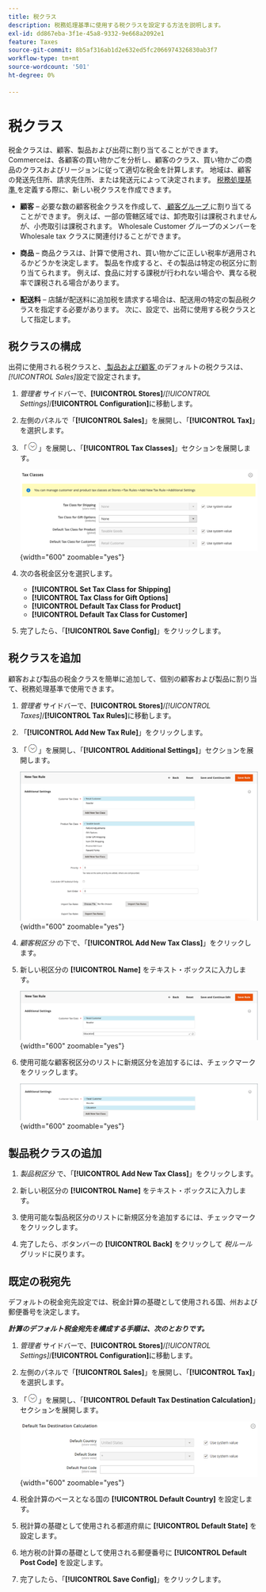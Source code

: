 ```yaml
---
title: 税クラス
description: 税務処理基準に使用する税クラスを設定する方法を説明します。
exl-id: dd867eba-3f1e-45a8-9332-9e668a2092e1
feature: Taxes
source-git-commit: 8b5af316ab1d2e632ed5fc2066974326830ab3f7
workflow-type: tm+mt
source-wordcount: '501'
ht-degree: 0%

---
```


# 税クラス

税金クラスは、顧客、製品および出荷に割り当てることができます。 Commerceは、各顧客の買い物かごを分析し、顧客のクラス、買い物かごの商品のクラスおよびリージョンに従って適切な税金を計算します。 地域は、顧客の発送先住所、請求先住所、または発送元によって決定されます。 [ 税務処理基準 ](tax-rules.md) を定義する際に、新しい税クラスを作成できます。

- **顧客** – 必要な数の顧客税金クラスを作成して、[ 顧客グループ ](../customers/customer-groups.md) に割り当てることができます。 例えば、一部の管轄区域では、卸売取引は課税されませんが、小売取引は課税されます。 Wholesale Customer グループのメンバーを Wholesale tax クラスに関連付けることができます。

- **商品** – 商品クラスは、計算で使用され、買い物かごに正しい税率が適用されるかどうかを決定します。 製品を作成すると、その製品は特定の税区分に割り当てられます。 例えば、食品に対する課税が行われない場合や、異なる税率で課税される場合があります。

- **配送料** – 店舗が配送料に追加税を請求する場合は、配送用の特定の製品税クラスを指定する必要があります。 次に、設定で、出荷に使用する税クラスとして指定します。

## 税クラスの構成

出荷に使用される税クラスと、[ 製品および顧客 ](#add-a-product-tax-class) のデフォルトの税クラスは、_[!UICONTROL Sales]_&#x200B;設定で設定されます。

1. _管理者_ サイドバーで、**[!UICONTROL Stores]**/_[!UICONTROL Settings]_/**[!UICONTROL Configuration]**&#x200B;に移動します。

1. 左側のパネルで「**[!UICONTROL Sales]**」を展開し、「**[!UICONTROL Tax]**」を選択します。

1. 「![ 展開セレクター ](../assets/icon-display-expand.png)」を展開し、「**[!UICONTROL Tax Classes]**」セクションを展開します。

   ![ 構成 – 税クラス ](../configuration-reference/sales/assets/tax-tax-classes.png){width="600" zoomable="yes"}

1. 次の各税金区分を選択します。

   - **[!UICONTROL Set Tax Class for Shipping]**
   - **[!UICONTROL Tax Class for Gift Options]**
   - **[!UICONTROL Default Tax Class for Product]**
   - **[!UICONTROL Default Tax Class for Customer]**

1. 完了したら、「**[!UICONTROL Save Config]**」をクリックします。

## 税クラスを追加

顧客および製品の税金クラスを簡単に追加して、個別の顧客および製品に割り当て、税務処理基準で使用できます。

1. _管理者_ サイドバーで、**[!UICONTROL Stores]**/_[!UICONTROL Taxes]_/**[!UICONTROL Tax Rules]**&#x200B;に移動します。

1. 「**[!UICONTROL Add New Tax Rule]**」をクリックします。

1. 「![ 展開セレクター ](../assets/icon-display-expand.png)」を展開し、「**[!UICONTROL Additional Settings]**」セクションを展開します。

   ![ 新しい税クラスの追加 ](./assets/tax-class-additional-settings.png){width="600" zoomable="yes"}

1. _顧客税区分_ の下で、「**[!UICONTROL Add New Tax Class]**」をクリックします。

1. 新しい税区分の **[!UICONTROL Name]** をテキスト・ボックスに入力します。

   ![ 新しい税クラスの追加 ](./assets/tax-class-customer-add-new.png){width="600" zoomable="yes"}

1. 使用可能な顧客税区分のリストに新規区分を追加するには、チェックマークをクリックします。

   ![ 新しい税クラス ](./assets/tax-classes-updated.png){width="600" zoomable="yes"}

## 製品税クラスの追加

1. _製品税区分_ で、「**[!UICONTROL Add New Tax Class]**」をクリックします。

1. 新しい税区分の **[!UICONTROL Name]** をテキスト・ボックスに入力します。

1. 使用可能な製品税区分のリストに新規区分を追加するには、チェックマークをクリックします。

1. 完了したら、ボタンバーの **[!UICONTROL Back]** をクリックして _税ルール_ グリッドに戻ります。

## 既定の税宛先

デフォルトの税金宛先設定では、税金計算の基礎として使用される国、州および郵便番号を決定します。

**_計算のデフォルト税金宛先を構成する手順は、次のとおりです。_**

1. _管理者_ サイドバーで、**[!UICONTROL Stores]**/_[!UICONTROL Settings]_/**[!UICONTROL Configuration]**&#x200B;に移動します。

1. 左側のパネルで「**[!UICONTROL Sales]**」を展開し、「**[!UICONTROL Tax]**」を選択します。

1. 「![ 展開セレクター ](../assets/icon-display-expand.png)」を展開し、「**[!UICONTROL Default Tax Destination Calculation]**」セクションを展開します。

   ![ デフォルト税金搬送先計算 ](../configuration-reference/sales/assets/tax-default-tax-destination-calculation.png){width="600" zoomable="yes"}

1. 税金計算のベースとなる国の **[!UICONTROL Default Country]** を設定します。

1. 税計算の基礎として使用される都道府県に **[!UICONTROL Default State]** を設定します。

1. 地方税の計算の基礎として使用される郵便番号に **[!UICONTROL Default Post Code]** を設定します。

1. 完了したら、「**[!UICONTROL Save Config]**」をクリックします。
